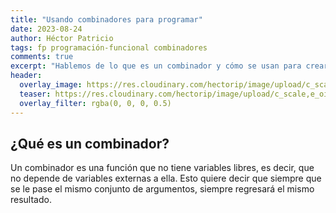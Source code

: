```yaml
---
title: "Usando combinadores para programar"
date: 2023-08-24
author: Héctor Patricio
tags: fp programación-funcional combinadores
comments: true
excerpt: "Hablemos de lo que es un combinador y cómo se usan para crear buen código funcional"
header:
  overlay_image: https://res.cloudinary.com/hectorip/image/upload/c_scale,e_oil_paint:30,w_1450/v1693028283/arnaud-gillard-cj3m-DNCBNA-unsplash_asn55x.jpg
  teaser: https://res.cloudinary.com/hectorip/image/upload/c_scale,e_oil_paint:30,w_450/v1693028283/arnaud-gillard-cj3m-DNCBNA-unsplash_asn55x.jpg
  overlay_filter: rgba(0, 0, 0, 0.5)
---
```




## ¿Qué es un combinador?

Un combinador es una función que no tiene variables libres, es decir, que no depende de variables externas a ella. Esto quiere decir que siempre que se le pase el mismo conjunto de argumentos, siempre regresará el mismo resultado.
